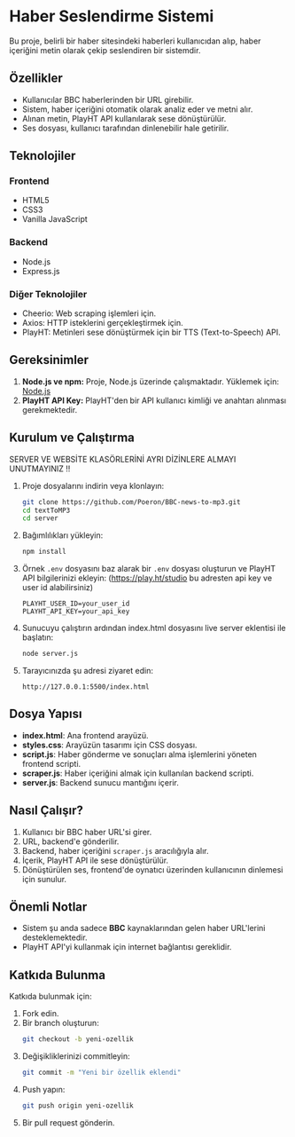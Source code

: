 # Haber Seslendirme Sistemi

Bu proje, belirli bir haber sitesindeki haberleri kullanıcıdan alıp, haber içeriğini metin olarak çekip seslendiren bir sistemdir.

## Özellikler

- Kullanıcılar BBC haberlerinden bir URL girebilir.
- Sistem, haber içeriğini otomatik olarak analiz eder ve metni alır.
- Alınan metin, PlayHT API kullanılarak sese dönüştürülür.
- Ses dosyası, kullanıcı tarafından dinlenebilir hale getirilir.

## Teknolojiler

### Frontend

- HTML5
- CSS3
- Vanilla JavaScript

### Backend

- Node.js
- Express.js

### Diğer Teknolojiler

- Cheerio: Web scraping işlemleri için.
- Axios: HTTP isteklerini gerçekleştirmek için.
- PlayHT: Metinleri sese dönüştürmek için bir TTS (Text-to-Speech) API.

## Gereksinimler

1. **Node.js ve npm:** Proje, Node.js üzerinde çalışmaktadır. Yüklemek için: [Node.js](https://nodejs.org/)
2. **PlayHT API Key:** PlayHT'den bir API kullanıcı kimliği ve anahtarı alınması gerekmektedir.

## Kurulum ve Çalıştırma

SERVER VE WEBSİTE KLASÖRLERİNİ AYRI DİZİNLERE ALMAYI UNUTMAYINIZ !!

1. Proje dosyalarını indirin veya klonlayın:

   ```bash
   git clone https://github.com/Poeron/BBC-news-to-mp3.git
   cd textToMP3
   cd server
   ```

2. Bağımlılıkları yükleyin:

   ```bash
   npm install
   ```

3. Örnek `.env` dosyasını baz alarak bir `.env` dosyası oluşturun ve PlayHT API bilgilerinizi ekleyin:
   (https://play.ht/studio bu adresten api key ve user id alabilirsiniz)

   ```
   PLAYHT_USER_ID=your_user_id
   PLAYHT_API_KEY=your_api_key
   ```

4. Sunucuyu çalıştırın ardından index.html dosyasını live server eklentisi ile başlatın:

   ```bash
   node server.js
   ```

5. Tarayıcınızda şu adresi ziyaret edin:
   ```
   http://127.0.0.1:5500/index.html
   ```

## Dosya Yapısı

- **index.html**: Ana frontend arayüzü.
- **styles.css**: Arayüzün tasarımı için CSS dosyası.
- **script.js**: Haber gönderme ve sonuçları alma işlemlerini yöneten frontend scripti.
- **scraper.js**: Haber içeriğini almak için kullanılan backend scripti.
- **server.js**: Backend sunucu mantığını içerir.

## Nasıl Çalışır?

1. Kullanıcı bir BBC haber URL'si girer.
2. URL, backend'e gönderilir.
3. Backend, haber içeriğini `scraper.js` aracılığıyla alır.
4. İçerik, PlayHT API ile sese dönüştürülür.
5. Dönüştürülen ses, frontend'de oynatıcı üzerinden kullanıcının dinlemesi için sunulur.

## Önemli Notlar

- Sistem şu anda sadece **BBC** kaynaklarından gelen haber URL'lerini desteklemektedir.
- PlayHT API'yi kullanmak için internet bağlantısı gereklidir.

## Katkıda Bulunma

Katkıda bulunmak için:

1. Fork edin.
2. Bir branch oluşturun:
   ```bash
   git checkout -b yeni-ozellik
   ```
3. Değişikliklerinizi commitleyin:
   ```bash
   git commit -m "Yeni bir özellik eklendi"
   ```
4. Push yapın:
   ```bash
   git push origin yeni-ozellik
   ```
5. Bir pull request gönderin.
